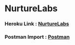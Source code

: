 # NurtureLabs
### Heroku Link : [NurtureLabs](https://nurture--labs.herokuapp.com/)

### Postman Import : [Postman](https://github.com/danieldavidraj/NurtureLabs/blob/main/Django.postman_collection.json)

